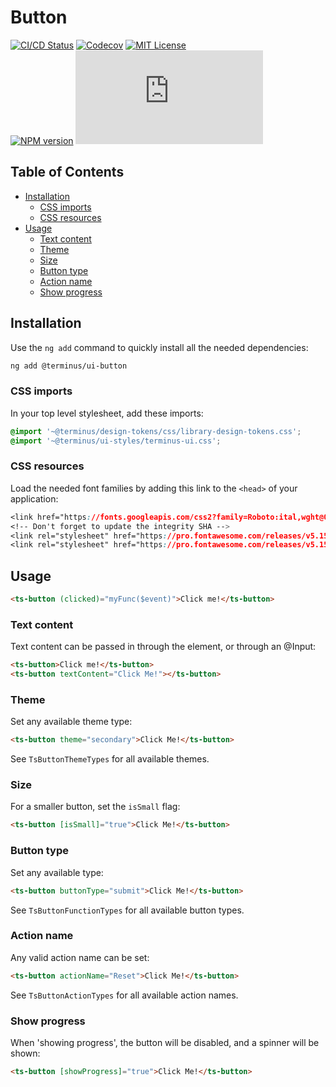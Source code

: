 <h1>Button</h1>

[![CI/CD Status][github-action-badge]][github-action-link] [![Codecov][codecov-badge]][codecov-project] [![MIT License][license-image]][license-url]  
[![NPM version][npm-version-image]][npm-package] [![Library size][file-size-badge]][raw-distribution-js]

<!-- START doctoc generated TOC please keep comment here to allow auto update -->
<!-- DON'T EDIT THIS SECTION, INSTEAD RE-RUN doctoc TO UPDATE -->
## Table of Contents

- [Installation](#installation)
  - [CSS imports](#css-imports)
  - [CSS resources](#css-resources)
- [Usage](#usage)
  - [Text content](#text-content)
  - [Theme](#theme)
  - [Size](#size)
  - [Button type](#button-type)
  - [Action name](#action-name)
  - [Show progress](#show-progress)

<!-- END doctoc generated TOC please keep comment here to allow auto update -->

## Installation

Use the `ng add` command to quickly install all the needed dependencies:

```bash
ng add @terminus/ui-button
```

### CSS imports

In your top level stylesheet, add these imports:

```css
@import '~@terminus/design-tokens/css/library-design-tokens.css';
@import '~@terminus/ui-styles/terminus-ui.css';
```  

### CSS resources

Load the needed font families by adding this link to the `<head>` of your application:

```css
<link href="https://fonts.googleapis.com/css2?family=Roboto:ital,wght@0,400;0,500;0,700;1,400&display=swap" rel="stylesheet">
<!-- Don't forget to update the integrity SHA -->
<link rel="stylesheet" href="https://pro.fontawesome.com/releases/v5.15.1/css/solid.css" integrity="SHA-HERE" crossorigin="anonymous">
<link rel="stylesheet" href="https://pro.fontawesome.com/releases/v5.15.1/css/fontawesome.css" integrity="SHA-HERE" crossorigin="anonymous">
```

## Usage

```html
<ts-button (clicked)="myFunc($event)">Click me!</ts-button>
```

### Text content

Text content can be passed in through the element, or through an @Input:

```html
<ts-button>Click me!</ts-button>
<ts-button textContent="Click Me!"></ts-button>
```

### Theme

Set any available theme type:

```html
<ts-button theme="secondary">Click Me!</ts-button>
```

See `TsButtonThemeTypes` for all available themes.

### Size

For a smaller button, set the `isSmall` flag:

```html
<ts-button [isSmall]="true">Click Me!</ts-button>
```

### Button type

Set any available type:

```html
<ts-button buttonType="submit">Click Me!</ts-button>
```

See `TsButtonFunctionTypes` for all available button types.

### Action name

Any valid action name can be set:

```html
<ts-button actionName="Reset">Click Me!</ts-button>
```

See `TsButtonActionTypes` for all available action names.

### Show progress

When 'showing progress', the button will be disabled, and a spinner will be shown:

```html
<ts-button [showProgress]="true">Click Me!</ts-button>
```

<!-- Links -->
[license-url]:         https://github.com/GetTerminus/terminus-oss/blob/release/LICENSE
[license-image]:       http://img.shields.io/badge/license-MIT-blue.svg
[codecov-project]:     https://codecov.io/gh/GetTerminus/terminus-oss
[codecov-badge]:       https://codecov.io/gh/GetTerminus/terminus-oss/branch/release/graph/badge.svg
[npm-version-image]:   http://img.shields.io/npm/v/@terminus/ui-button.svg
[npm-package]:         https://www.npmjs.com/package/@terminus/ui-button
[github-action-badge]: https://github.com/GetTerminus/terminus-oss/workflows/Release%20CI/badge.svg
[github-action-link]:  https://github.com/GetTerminus/terminus-oss/actions?query=workflow%3A%22CI+Release%22
[file-size-badge]:     http://img.badgesize.io/https://unpkg.com/@terminus/ui-button/bundles/terminus-ui-button.umd.min.js?compression=gzip
[raw-distribution-js]: https://unpkg.com/@terminus/ui-button/bundles/terminus-ui-button.umd.js
